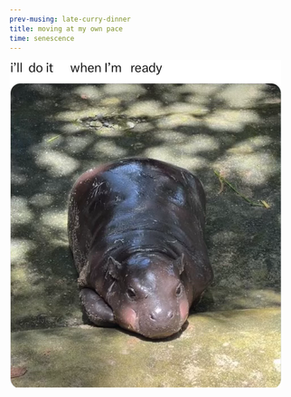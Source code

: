 ```yaml
---
prev-musing: late-curry-dinner
title: moving at my own pace
time: senescence 
---
```

![](/assets/images/hippo_bb.png "thanks sis for the meme")